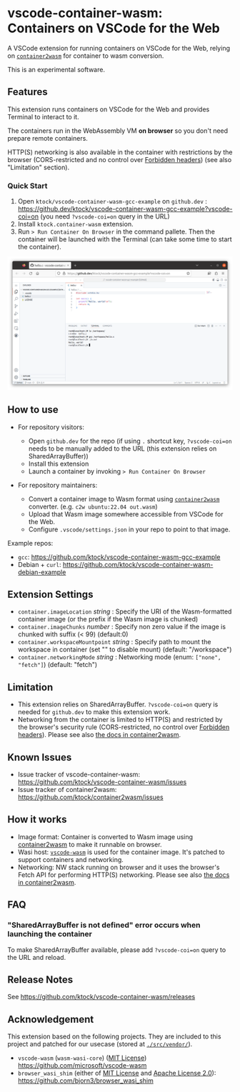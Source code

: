 # vscode-container-wasm: Containers on VSCode for the Web

A VSCode extension for running containers on VSCode for the Web, relying on [`container2wasm`](https://github.com/ktock/container2wasm) for container to wasm conversion.

This is an experimental software.

## Features

This extension runs containers on VSCode for the Web and provides Terminal to interact to it.

The containers run in the WebAssembly VM **on browser** so you don't need prepare remote containers.

HTTP(S) networking is also available in the container with restrictions by the browser (CORS-restricted and no control over [Forbidden headers](https://developer.mozilla.org/en-US/docs/Glossary/Forbidden_header_name)) (see also "Limitation" section).

### Quick Start

1. Open `ktock/vscode-container-wasm-gcc-example` on `github.dev` : https://github.dev/ktock/vscode-container-wasm-gcc-example?vscode-coi=on  (you need `?vscode-coi=on` query in the URL)
2. Install `ktock.container-wasm` extension.
3. Run `> Run Container On Browser` in the command pallete. Then the container will be launched with the Terminal (can take some time to start the container).

![Container on browser](./docs/vscode-container-wasm-gcc.png)

## How to use

- For repository visitors:
  - Open `github.dev` for the repo (if using  `.` shortcut key, `?vscode-coi=on` needs to be manually added to the URL (this extension relies on SharedArrayBuffer))
  - Install this extension
  - Launch a container by invoking `> Run Container On Browser`

- For repository maintainers:
  - Convert a container image to Wasm format using [`container2wasm`](https://github.com/ktock/container2wasm) converter. (e.g. `c2w ubuntu:22.04 out.wasm`)
  - Upload that Wasm image somewhere accessible from VSCode for the Web.
  - Configure `.vscode/settings.json` in your repo to point to that image.

Example repos:
- `gcc`: https://github.com/ktock/vscode-container-wasm-gcc-example
- Debian + `curl`: https://github.com/ktock/vscode-container-wasm-debian-example

## Extension Settings

- `container.imageLocation` *string* : Specify the URI of the Wasm-formatted container image (or the prefix if the Wasm image is chunked)
- `container.imageChunks` *number* : Specify non zero value if the image is chunked with suffix (< 99) (default:0)
- `container.workspaceMountpoint` *string* : Specify path to mount the workspace in container (set "" to disable mount) (default: "/workspace")
- `container.networkingMode` *string* : Networking mode (enum: `["none", "fetch"]`) (default: "fetch")

## Limitation

- This extension relies on SharedArrayBuffer. `?vscode-coi=on` query is needed for `github.dev` to make this extension work.
- Networking from the container is limited to HTTP(S) and restricted by the browser's security rule (CORS-restricted, no control over [Forbidden headers](https://developer.mozilla.org/en-US/docs/Glossary/Forbidden_header_name)). Please see also [the docs in container2wasm](https://github.com/ktock/container2wasm/tree/v0.5.1/examples/networking/fetch).

## Known Issues

- Issue tracker of vscode-container-wasm: https://github.com/ktock/vscode-container-wasm/issues
- Issue tracker of container2wasm: https://github.com/ktock/container2wasm/issues

## How it works

- Image format: Container is converted to Wasm image using [container2wasm](https://github.com/ktock/container2wasm) to make it runnable on browser.
- Wasi host: [`vscode-wasm`](https://github.com/microsoft/vscode-wasm) is used for the container image. It's patched to support containers and networking.
- Networking: NW stack running on browser and it uses the browser's Fetch API for performing HTTP(S) networking. Please see also [the docs in container2wasm](https://github.com/ktock/container2wasm/tree/v0.5.1/examples/networking/fetch).

## FAQ

### "SharedArrayBuffer is not defined" error occurs when launching the container

To make SharedArrayBuffer available, please add `?vscode-coi=on` query to the URL and reload.

## Release Notes

See https://github.com/ktock/vscode-container-wasm/releases

## Acknowledgement

This extension based on the following projects.
They are included to this project and patched for our usecase (stored at [`./src/vendor/`](./src/vendor/)).

- `vscode-wasm` (`wasm-wasi-core`) ([MIT License](https://github.com/microsoft/vscode-wasm/blob/main/LICENSE)) https://github.com/microsoft/vscode-wasm
- `browser_wasi_shim` (either of [MIT License](https://github.com/bjorn3/browser_wasi_shim/blob/main/LICENSE-MIT) and [Apache License 2.0](https://github.com/bjorn3/browser_wasi_shim/blob/main/LICENSE-APACHE)): https://github.com/bjorn3/browser_wasi_shim

